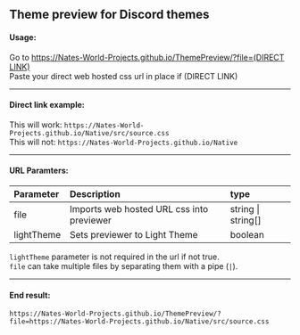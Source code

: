 ## Theme preview for Discord themes
#### Usage:  
Go to [https://Nates-World-Projects.github.io/ThemePreview/?file=(DIRECT LINK)](https://Nates-World-Projects.github.io/ThemePreview/?file)  
Paste your direct web hosted css url in place if (DIRECT LINK)

- - -

#### Direct link example:  
This will work: `https://Nates-World-Projects.github.io/Native/src/source.css`  
This will not: `https://Nates-World-Projects.github.io/Native`

- - -

#### URL Paramters:  
| Parameter | Description | type |  
| :---- | :---- | :---- |
| file | Imports web hosted URL css into previewer | string \| string[] |
| lightTheme | Sets previewer to Light Theme | boolean |

`lightTheme` parameter is not required in the url if not true.  
`file` can take multiple files by separating them with a pipe (`|`).

- - -

#### End result:
```
https://Nates-World-Projects.github.io/ThemePreview/?file=https://Nates-World-Projects.github.io/Native/src/source.css
```
